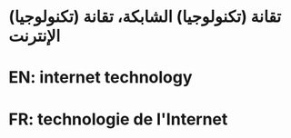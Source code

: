 # تقانة (تكنولوجيا) الشابكة،  تقانة (تكنولوجيا) الإنترنت

# EN: internet technology

# FR: technologie de l'Internet
